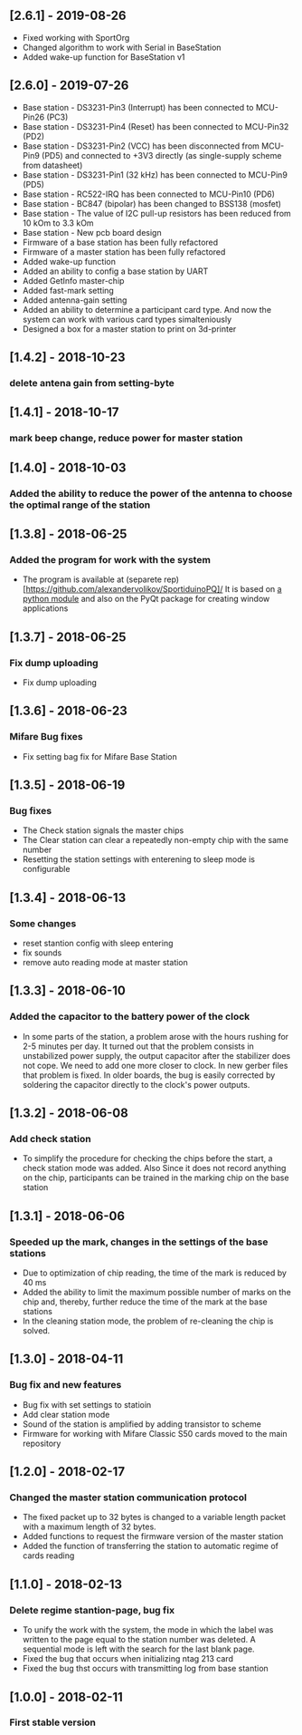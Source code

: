 ## [2.6.1] - 2019-08-26
- Fixed working with SportOrg
- Changed algorithm to work with Serial in BaseStation
- Added wake-up function for BaseStation v1

## [2.6.0] - 2019-07-26
- Base station - DS3231-Pin3 (Interrupt) has been connected to MCU-Pin26 (PC3)
- Base station - DS3231-Pin4 (Reset) has been connected to MCU-Pin32 (PD2)
- Base station - DS3231-Pin2 (VCC) has been disconnected from MCU-Pin9 (PD5) and connected to +3V3 directly (as single-supply scheme from datasheet)
- Base station - DS3231-Pin1 (32 kHz) has been connected to MCU-Pin9 (PD5)
- Base station - RC522-IRQ has been connected to MCU-Pin10 (PD6)
- Base station - BC847 (bipolar) has been changed to BSS138 (mosfet)
- Base station - The value of I2C pull-up resistors has been reduced from 10 kOm to 3.3 kOm
- Base station - New pcb board design
- Firmware of a base station has been fully refactored
- Firmware of a master station has been fully refactored
- Added wake-up function
- Added an ability to config a base station by UART
- Added GetInfo master-chip
- Added fast-mark setting
- Added antenna-gain setting
- Added an ability to determine a participant card type. And now the system can work with various card types simalteniously
- Designed a box for a master station to print on 3d-printer

## [1.4.2] - 2018-10-23
### delete antena gain from setting-byte

## [1.4.1] - 2018-10-17
### mark beep change, reduce power for master station

## [1.4.0] - 2018-10-03
### Added the ability to reduce the power of the antenna to choose the optimal range of the station

## [1.3.8] - 2018-06-25
### Added the program for work with the system
- The program is available at (separete rep)[https://github.com/alexandervolikov/SportiduinoPQ]/ It is
based on [a python module](https://github.com/alexandervolikov/sportiduinoPython) and also on the PyQt package for creating window applications

## [1.3.7] - 2018-06-25
### Fix dump uploading
- Fix dump uploading

## [1.3.6] - 2018-06-23
### Mifare Bug fixes
- Fix setting bag fix for Mifare Base Station

## [1.3.5] - 2018-06-19
### Bug fixes
- The Check station signals the master chips
- The Clear station can clear a repeatedly non-empty chip with the same number
- Resetting the station settings with enterening to sleep mode is configurable

## [1.3.4] - 2018-06-13
### Some changes
- reset stantion config with sleep entering
- fix sounds
- remove auto reading mode at master station

## [1.3.3] - 2018-06-10
### Added the capacitor to the battery power of the clock
- In some parts of the station, a problem arose with the hours rushing for 2-5 minutes per day. It turned out that the problem consists in unstabilized power supply, the output capacitor after the stabilizer does not cope. We need to add one more closer to clock. In new gerber files that problem is fixed. In older boards, the bug is easily corrected by soldering the capacitor directly to the clock's power outputs.

## [1.3.2] - 2018-06-08
### Add check station
- To simplify the procedure for checking the chips before the start, a check station mode was added. Also Since it does not record anything on the chip, participants can be trained in the marking chip on the base station

## [1.3.1] - 2018-06-06
### Speeded up the mark, changes in the settings of the base stations
- Due to optimization of chip reading, the time of the mark is reduced by 40 ms
- Added the ability to limit the maximum possible number of marks on the chip and, thereby, further reduce the time of the mark at the base stations
- In the cleaning station mode, the problem of re-cleaning the chip is solved.

## [1.3.0] - 2018-04-11
### Bug fix and new features
- Bug fix with set settings to statioin
- Add clear station mode
- Sound of the station is amplified by adding transistor to scheme
- Firmware for working with Mifare Classic S50 cards moved to the main repository

## [1.2.0] - 2018-02-17
### Changed the master station communication protocol
- The fixed packet up to 32 bytes is changed to a variable length packet with a maximum length of 32 bytes.
- Added functions to request the firmware version of the master station
- Added the function of transferring the station to automatic regime of cards reading

## [1.1.0] - 2018-02-13
### Delete regime stantion-page, bug fix
- To unify the work with the system, the mode in which the label was written to the page equal to the station number was deleted. A sequential mode is left with the search for the last blank page.
- Fixed the bug that occurs when initializing ntag 213 card
- Fixed the bug thst occurs with transmitting log from base stantion

## [1.0.0] - 2018-02-11
### First stable version
